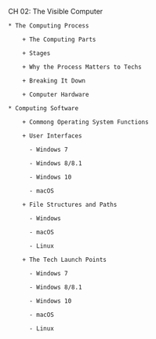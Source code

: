 CH 02: The Visible Computer

    * The Computing Process

        + The Computing Parts

        + Stages

        + Why the Process Matters to Techs

        + Breaking It Down

        + Computer Hardware

    * Computing Software

        + Commong Operating System Functions

        + User Interfaces

          - Windows 7

          - Windows 8/8.1

          - Windows 10

          - macOS

        + File Structures and Paths

          - Windows

          - macOS

          - Linux

        + The Tech Launch Points

          - Windows 7

          - Windows 8/8.1

          - Windows 10

          - macOS

          - Linux
